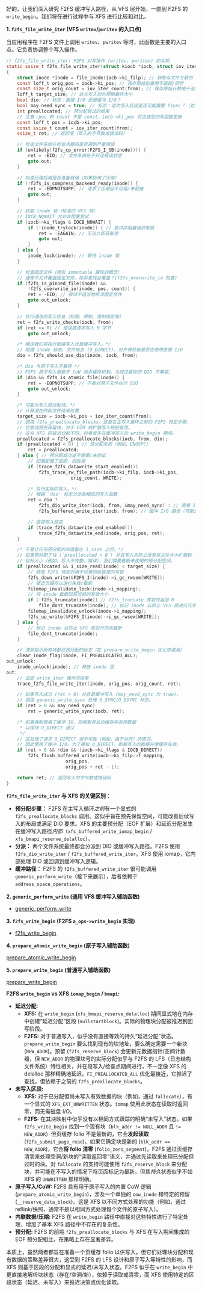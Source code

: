 
好的，让我们深入研究 F2FS 缓冲写入路径，从 VFS 层开始，一直到 F2FS 的 `write_begin`。我们将在进行过程中与 XFS 进行比较和对比。

**1. `f2fs_file_write_iter` (VFS `writev`/`pwritev` 的入口点)**

当应用程序在 F2FS 文件上调用 `writev`、`pwritev` 等时，此函数是主要的入口点。它负责协调整个写入操作。

```c
// f2fs_file_write_iter: F2FS 对写操作 (writev, pwritev) 的实现
static ssize_t f2fs_file_write_iter(struct kiocb *iocb, struct iov_iter *from)
{
	struct inode *inode = file_inode(iocb->ki_filp); // 获取与文件关联的 inode
	const loff_t orig_pos = iocb->ki_pos; // 保存原始位置用于追踪/同步
	const size_t orig_count = iov_iter_count(from); // 保存原始计数用于追踪/同步
	loff_t target_size; // 这次写入后的预期最终大小
	bool dio; // 标志：直接 I/O 还是缓冲 I/O？
	bool may_need_sync = true; // 标志：这次写入后续是否可能需要 fsync？（对于缓冲写入通常为 true）
	int preallocated; // 预分配尝试的结果
	// 注意：pos 和 count 不是 const，iocb->ki_pos 将由底层的写函数更新
	const loff_t pos = iocb->ki_pos;
	const ssize_t count = iov_iter_count(from);
	ssize_t ret; // 返回值（写入的字节数或错误码）

	// 检查文件系统在检查点期间是否遇到严重错误
	if (unlikely(f2fs_cp_error(F2FS_I_SB(inode)))) {
		ret = -EIO; // 文件系统处于只读错误状态
		goto out;
	}

	// 检查压缩后端是否准备就绪（如果启用了压缩）
	if (!f2fs_is_compress_backend_ready(inode)) {
		ret = -EOPNOTSUPP; // 请求了压缩但不可用/未就绪
		goto out;
	}

	// 获取 inode 锁（标准的 VFS 锁）
	// IOCB_NOWAIT 允许非阻塞尝试
	if (iocb->ki_flags & IOCB_NOWAIT) {
		if (!inode_trylock(inode)) { // 尝试非阻塞地获取锁
			ret = -EAGAIN; // 无法立即获取锁
			goto out;
		}
	} else {
		inode_lock(inode); // 等待 inode 锁
	}

	// 检查固定文件（类似 immutable 属性的概念）
	// 通常不允许覆盖固定文件，除非是完全覆盖？(f2fs_overwrite_io 检查)
	if (f2fs_is_pinned_file(inode) &&
	    !f2fs_overwrite_io(inode, pos, count)) {
		ret = -EIO; // 尝试不适当地修改固定文件
		goto out_unlock;
	}

	// 执行通用的写入检查（权限、限制、强制锁定等）
	ret = f2fs_write_checks(iocb, from);
	if (ret <= 0) // 错误或请求写入 0 字节
		goto out_unlock;

	/* 确定我们将执行直接写入还是缓冲写入。*/
	// 根据 inode 标志、文件标志 (O_DIRECT)、对齐等检查是否应使用直接 I/O
	dio = f2fs_should_use_dio(inode, iocb, from);

	/* dio 与原子写入不兼容 */
	// F2FS 原子写入依赖于 CoW 和页缓存机制，与绕过缓存的 DIO 不兼容。
	if (dio && f2fs_is_atomic_file(inode)) {
		ret = -EOPNOTSUPP; // 不能对原子文件执行 DIO
		goto out_unlock;
	}

	/* 可能为写入预分配块。*/
	// 计算潜在的新文件结束位置
	target_size = iocb->ki_pos + iov_iter_count(from);
	// 调用 f2fs_preallocate_blocks。这是在主写入循环之前的 F2FS 特定步骤。
	// 它尝试预先保留块，对于 DIO 或扩展写入特别有用。
	// 这与 XFS 的延迟分配不同，后者发生在缓冲写入的 write_begin 期间。
	preallocated = f2fs_preallocate_blocks(iocb, from, dio);
	if (preallocated < 0) { // 预分配失败（例如，ENOSPC）
		ret = preallocated;
	} else { // 预分配成功或不需要/未尝试
		// 如果配置了追踪，则启用
		if (trace_f2fs_datawrite_start_enabled())
			f2fs_trace_rw_file_path(iocb->ki_filp, iocb->ki_pos,
						orig_count, WRITE);

		/* 执行实际的写入。*/
		// 根据 'dio' 标志分派到相应的写入函数
		ret = dio ?
			f2fs_dio_write_iter(iocb, from, &may_need_sync) : // 直接 I/O 路径
			f2fs_buffered_write_iter(iocb, from); // 缓冲 I/O 路径（可能调用 generic_perform_write）

		// 追踪写入结束
		if (trace_f2fs_datawrite_end_enabled())
			trace_f2fs_datawrite_end(inode, orig_pos, ret);
	}

	/* 不要让任何预分配的块遗留在 i_size 之后。*/
	// 如果预分配了块 (`preallocated > 0`) 并且写入实际上没有将文件大小扩展到
	// 目标大小（例如，写入不完整、错误），我们需要截断未使用的预分配空间。
	if (preallocated && i_size_read(inode) < target_size) {
		// 获取 F2FS 特定的用于垃圾回收路径的写锁
		f2fs_down_write(&F2FS_I(inode)->i_gc_rwsem[WRITE]);
		// 锁定页缓存以进行失效/截断
		filemap_invalidate_lock(inode->i_mapping);
		// 将 inode 截断回其当前的有效大小
		if (!f2fs_truncate(inode)) // f2fs_truncate 成功时返回 0
			file_dont_truncate(inode); // 标记 inode 以防止 VFS 层进行冗余截断
		filemap_invalidate_unlock(inode->i_mapping);
		f2fs_up_write(&F2FS_I(inode)->i_gc_rwsem[WRITE]);
	} else {
		// 标记 inode 以防止 VFS 层进行冗余截断
		file_dont_truncate(inode);
	}

	// 清除指示所有块都已预分配的标志（在 prepare_write_begin 优化中使用）
	clear_inode_flag(inode, FI_PREALLOCATED_ALL);
out_unlock:
	inode_unlock(inode); // 释放 inode 锁
out:
	// 追踪 write_iter 操作的结束
	trace_f2fs_file_write_iter(inode, orig_pos, orig_count, ret);

	// 如果写入成功 (ret > 0) 并且是缓冲写入 (may_need_sync 为 true)，
	// 调用 generic_write_sync 处理 O_SYNC/O_DSYNC 标志。
	if (ret > 0 && may_need_sync)
		ret = generic_write_sync(iocb, ret);

	/* 如果强制使用了缓冲 IO，则刷新并从页缓存中丢弃数据
	 * 以保持 O_DIRECT 语义
	 */
	// 这处理了请求 O_DIRECT 但不可能（例如，由于对齐）的情况，
	// 因此使用了缓冲 I/O。为了模拟 O_DIRECT，刷新写入的数据并使缓存失效。
	if (ret > 0 && !dio && (iocb->ki_flags & IOCB_DIRECT))
		f2fs_flush_buffered_write(iocb->ki_filp->f_mapping,
					  orig_pos,
					  orig_pos + ret - 1);

	return ret; // 返回写入的字节数或错误码
}
```

**`f2fs_file_write_iter` 与 XFS 的关键区别：**

*   **预分配步骤：** F2FS 在主写入循环*之前*有一个显式的 `f2fs_preallocate_blocks` 调用。这似乎旨在预先保留空间，可能改善后续写入的布局或满足 DIO 要求。XFS 的主要预分配（EOF 扩展）和延迟分配发生在缓冲写入路径*内部*（`xfs_buffered_write_iomap_begin` / `xfs_bmapi_reserve_delalloc`）。
*   **分派：** 两个文件系统最终都会分派到 DIO 或缓冲写入路径。F2FS 使用 `f2fs_dio_write_iter` / `f2fs_buffered_write_iter`。XFS 使用 iomap，它内部处理 DIO 或回调到缓冲写入逻辑。
*   **缓冲路径：** F2FS 的 `f2fs_buffered_write_iter` 很可能调用 `generic_perform_write`（接下来展示），后者依赖于 `address_space_operations`。

**2. `generic_perform_write` (通用 VFS 缓冲写入辅助函数)**

* [generic_perform_write](https://github.com/sigmanature/learn_os_note/tree/main/6.13.1%E5%86%85%E6%A0%B8%E6%96%87%E6%A1%A3%E6%B3%A8%E9%87%8A/mm/filemap.c/generic_perform_write.md)

**3. `f2fs_write_begin` (F2FS `a_ops->write_begin` 实现)**

* [f2fs_write_begin](https://github.com/sigmanature/learn_os_note/tree/main/6.13.1%E5%86%85%E6%A0%B8%E6%96%87%E6%A1%A3%E6%B3%A8%E9%87%8A/fs/f2fs/data.c/f2fs_write_begin.md)

**4. `prepare_atomic_write_begin` (原子写入辅助函数)**

[prepare_atomic_write_begin](https://github.com/sigmanature/learn_os_note/tree/main/6.13.1%E5%86%85%E6%A0%B8%E6%96%87%E6%A1%A3%E6%B3%A8%E9%87%8A/fs/f2fs/data.c/prepare_atomic_write_begin.md)

**5. `prepare_write_begin` (普通写入辅助函数)**

[prepare_write_begin](https://github.com/sigmanature/learn_os_note/tree/main/6.13.1%E5%86%85%E6%A0%B8%E6%96%87%E6%A1%A3%E6%B3%A8%E9%87%8A/fs/f2fs/data.c/prepare_write_begin.md)

**F2FS `write_begin` vs XFS `iomap_begin` / `bmapi`:**

*   **延迟分配:**
    *   **XFS:** 在 `write_begin` (`xfs_bmapi_reserve_delalloc`) 期间显式地在内存中创建“延迟分配”区段 (`nullstartblock`)。实际的物理块分配被推迟到回写阶段。
    *   **F2FS:** 对于普通写入，似乎没有直接等效的持久“延迟分配”状态。`prepare_write_begin` 要么找到现有的块地址，要么确定需要一个新块 (`NEW_ADDR`)。预留 (`f2fs_reserve_block`) 会更新元数据指针/空间计数器，但 `NEW_ADDR` 的物理块号的实际分配似乎与 F2FS 的 LFS（日志结构文件系统）特性相关，并在段写入/检查点期间进行，不一定像 XFS 的 delalloc 那样精确地延迟。`FI_PREALLOCATED_ALL` 优化最接近，它推迟了查找，但依赖于之前的 `f2fs_preallocate_blocks`。
*   **未写入区段:**
    *   **XFS:** 对于已分配但尚未写入有效数据的块（例如，通过 `fallocate`），有一个显式的 `XFS_EXT_UNWRITTEN` 状态。`iomap` 使用此状态在读取时返回零，而无需磁盘 I/O。
    *   **F2FS:** 在其块映射中似乎没有以相同方式跟踪的明确“未写入”状态。如果 `f2fs_write_begin` 找到一个现有块（`blk_addr != NULL_ADDR` 且 `!= NEW_ADDR`）但页缓存 folio 不是最新的，它会**发起读取** (`f2fs_submit_page_read`)。如果它确定块是新的 (`blk_addr == NEW_ADDR`)，它会**将 folio 清零** (`folio_zero_segment`)。F2FS 通过页缓存清零来处理空洞/新块的“读取返回零”语义，并通过先读取来处理已分配但过时的块。对 `fallocate` 的支持可能使用 `f2fs_reserve_block` 来分配块，并可能在不写入的情况下将页面标记为最新，但其*持久*状态似乎不如 XFS 的 `UNWRITTEN` 那样明确。
*   **原子写入/CoW:** F2FS 具有用于原子写入的内置 CoW 逻辑 (`prepare_atomic_write_begin`)，涉及一个单独的 `cow_inode` 和特定的预留 (`__reserve_data_block`)。这是 XFS 以不同方式处理的功能（例如，通过 reflink/快照，通常不是以相同方式处理每个文件的原子写入）。
*   **内联数据/压缩:** F2FS 在 `write_begin` 路径中直接对这些特性进行了特定处理，增加了基本 XFS 路径中不存在的复杂性。
*   **预分配:** F2FS 的前期 `f2fs_preallocate_blocks` 与 XFS 在写入期间集成的 EOF 预分配相比，在策略上存在显著差异。

本质上，虽然两者都旨在准备一个页缓存 folio 以供写入，但它们处理块分配和现有数据的策略差异很大，这受到 F2FS 的 LFS 设计和原子写入等特性的影响，而 XFS 则基于区段的分配和显式的延迟/未写入状态。F2FS 似乎在 `write_begin` 中更直接地解析块状态（存在/空洞/新），依赖于读取或清零，而 XFS 使用特定的区段状态（延迟、未写入）来推迟决策或优化读取。

